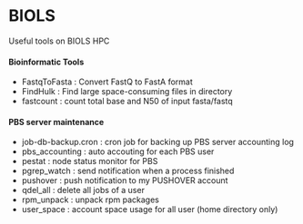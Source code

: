 # BIOLS
Useful tools on BIOLS HPC

#### Bioinformatic Tools
- FastqToFasta : Convert FastQ to FastA format
- FindHulk     : Find large space-consuming files in directory
- fastcount    : count total base and N50 of input fasta/fastq

#### PBS server maintenance
- job-db-backup.cron : cron job for backing up PBS server accounting log
- pbs_accounting     : auto accouting for each PBS user
- pestat             : node status monitor for PBS
- pgrep_watch        : send notification when a process finished
- pushover           : push notification to my PUSHOVER account
- qdel_all           : delete all jobs of a user
- rpm_unpack         : unpack rpm packages
- user_space         : account space usage for all user (home directory only)
